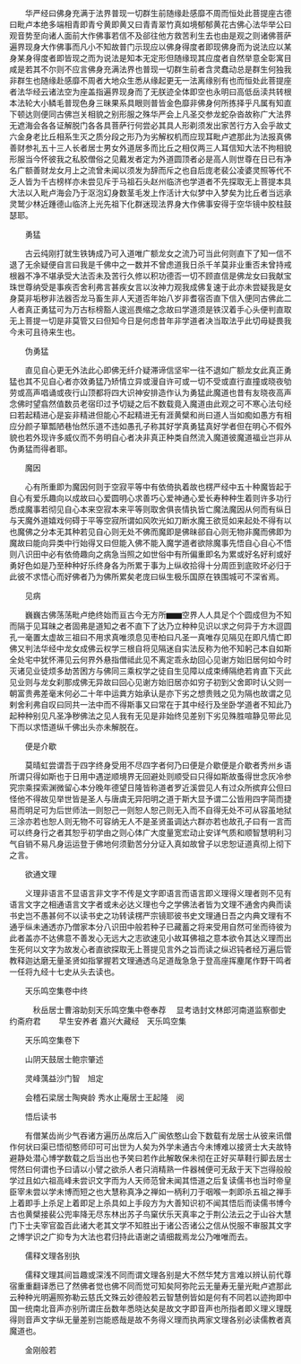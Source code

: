 <!-- { "loadSidebar": true } -->
　　华严经曰佛身充满于法界普现一切群生前随缘赴感靡不周而恒处此菩提座古德曰毗卢本绝多端相青即青兮黄即黄又曰青青翠竹真如境郁郁黄花古佛心法华举公曰观音势至向诸人面前大作佛事若信不及郤往他方救苦利生去也由是观之则诸佛菩萨遍界现身大作佛事而凡小不知故普门示现应以佛身得度者即现佛身而为说法应以某身某身得度者即皆现之而为说法是知本无定形但随缘现其应度者自然举意全彰寓目咸是若其不尔则不应言佛身充满法界也普现一切群生前者含灵蠢动总是群生何独我非群生也随缘赴感靡不周者大地众生悉从缘起更无一法离缘别有也而恒处此菩提座者法华经云诸法空为座盖指遍界现身而了无朕迹全体即空也永明曰高低岳渎共转根本法轮大小鳞毛普现色身三昧果系具眼则普皆金色靡非佛身何所拣择乎凡属有知直下顿达则便同古佛岂关相貌之别形服之殊华严会上凡圣交参龙蛇杂沓故称广大法界无遮海会各各证解脱门各各具菩萨行何尝必其具人形剃须发出家苦行方入会乎故丈六金身老比丘相系生灭之质分段之形乃为劣解权机而应现耳毗卢遮那此为法报真佛善财参礼五十三人长者居士男女外道居多而比丘之相仅两三人耳信知大法不拘相貌形服当今怀彼我之私胶僧俗之见戴发者定为外道圆顶者必是高人则世尊在日已有净名广额善财龙女月上之流曾未闻以须发为辞而斥之也自后庞老裴公凌婆灵照等代不乏人皆为千古榜样亦未尝见斥于马祖石头赵州临济也学道者不先探取无上菩提本具大法以入毗卢海会乃于沤泡幻身数茎毛发上作活计大似梦中入梦矣为比丘者当远承灵鹫少林近踵德山临济上光先祖下化群迷现法界身大作佛事安得于空华镜中胶柱鼓瑟耶。

　　勇猛

　　古云纯刚打就生铁铸成乃可入道唯广额龙女之流乃可当此何则直下了知一信不退了无余疑便自言曰我是千佛中之一数并不曾虑道我日杀千羊莫非业重否未曾持戒根器不净不堪承受大法否未及苦行久修以积功德否一切不顾直信是佛龙女曰我献宝珠世尊纳受是事疾否舍利弗言甚疾女言以汝神力观我成佛复速于此亦未尝疑我是女身莫非垢秽非法器否龙马畜生非人天道否年始八岁非耆宿否直下信入便同古佛此二人者真正勇猛可为万古标榜豁人逡巡畏缩之念故曰学道须是铁汉着手心头便判直取无上菩提一切是非莫管又曰但知今日是何虑昔年非学道者决当取法乎此切毋疑畏我今未可且待来生也。

　　伪勇猛

　　直见自心更无外法此心即佛无纤介疑滞谛信坚牢一往不退如广额龙女此真正勇猛也其不见自心者亦效勇猛乃矫情立异或漫自许可或一切不受或直行直撞或晓夜劬劳或高声唱诵或夜行山顶都将四大识神安排造作认为勇猛此魔道也昔有友晓夜高声念佛时望翕然值数员老宿印过予切疑之后不数载竟入魔道由此观之可不寒心法句经曰若起精进心是妄非精进但能心不起精进无有涯黄檗和尚曰道人当如痴如愚方有相应分颜子箪瓢陋巷怡然乐道不违如愚孔子称其好学真勇猛真好学者但在明心不假外貌也若外现许多威仪而不务明自心者决非真正种类自然流入魔道彼魔道福业岂非从伪勇猛而得者耶。

　　魔因

　　心有所重即为魔因何则于空寂平等中有依倚执着故也楞严经中五十种魔皆起于自心有爱乐趣向以成故曰心爱圆明心求善巧心爱神通心爱长寿种种生着则许多功行悉成魔事若彻见自心本来空寂本来平等则取舍俱丧情执皆亡魔法魔因从何而有纵日与天魔外道嬉戏何碍于平等空寂所谓如风吹光如刀断水魔王欲觅如来起处不得有以也魔佛之分本无其种若见自心则无处不佛而魔即是佛昧郤自心则无物非魔而佛即为魔故曰能向异类中行始得又曰但能入佛不能入魔学道者欲除魔事先悟自心自心不悟则八识田中必有依倚趣向之病急当照之如世俗中有所偏重即名为累或好名好利或好勇好色如是乃至种种好乐终身各为所累于事为上纵收拾得十分周匝到底败坏必归于此彼不求悟心而好佛者乃为佛所累矣老庞曰纵生极乐国原在铁围城可不深省焉。

　　见病

　　巍巍古佛荡荡毗卢绝终始而亘古今无方所▆▆空界人人具足个个圆成但为不知而隔于见耳昧之者固弗是道知之者不直下了达乃立种种见识以求之何异于方木逗圆孔一毫置太虚故三祖曰不用求真唯须息见枣柏曰凡圣一真唯存见隔见在即凡情亡即佛又判法华经中龙女成佛云权学三根自将见隔迷自实法反称为他不知躬己本自如斯全处宅中犹怀滞见云何界外悬指僧祗此见不离定乖永劫回心见谢方始旧居何如今时灭诸见业徒烦多劫苦困方与佛同三乘权学之徒自生见障以成束缚隔绝若肯直下灭此见业则与龙女刹那成佛无异故曰回心见谢方始旧居亦如穷子初到父舍即时认父则一朝富贵弗差毫末何必二十年中运粪方始承认是亦下劣之想贵贱之见为隔也故谓之见剌舍利弗自叹曰同共一法中而不得斯事又曰常在于其中经行及坐卧学道者不知此乃起种种别见凡圣净秽佛法之见人我有无见是非始终见差别下劣见殊胜喧静见带此见下而以求悟道纵千佛出头亦未解脱在。

　　便是介歇

　　莫晴虹尝谓吾于四字终身受用不尽四字者何乃曰便是介歇便是介歇者秀州乡语所谓只得如斯也于日用中遇逆顺境界无回避处则顺受曰只得如斯故蚤得世念灰冷参究宗乘探索渊微留心本分晚年德望日隆皆称道者罗近溪尝见人有过众所摈弃公但曰怪他不得故见举世皆是圣人与唐虞无异阳明之道于斯大显予谓二公皆用四字简而捷易而明足可为后世师法一则恕己一则恕人恕己则无入而不自得无处不可从容虽地狱三涂亦若也恕人则无物不可容纳无人不是圣贤虽调达六群亦若也故孔子曰有一言而可以终身行之者其恕乎初学由之则心体广大度量宽宏动止安详气质和顺智慧明利习气自销不易凡身运运登于佛地何须勤苦分分证入真如故曾子以忠恕证道真彻上彻下之言。

　　欲通文理

　　义理非语言不显语言非文字不传是文字即语言而语言即义理得义理者则不见有语言文字之相通语言文字者或未必达义理也今之学佛法者皆为文理不通舍内典而读书史岂不愚甚何不以读书史之功转读楞严宗镜耶彼书史文理通日吾之内典文理有不通乎纵未通透亦乃僧家本分八识田中般若种子已藏蓄之将来受用自然可坐而待彼为此者盖亦不达佛意不善发心无远大之志欲速见小故耳佛祖之意本欲令其达义理而出生死何以文字为故发心者直欲探取无上菩提见言外之旨而读之纵迟钝者经万遍后管教释迦达磨无量圣贤如指掌握若文理通透乌足道哉急急于登高座挥麈尾作野干鸣者一任将九经十七史从头去读也。

　　天乐鸣空集卷中终

　　　秋岳居士曹溶助刻天乐鸣空集中卷奉荐
　显考诰封文林郎河南道监察御史约斋府君
　　早生安养者
嘉兴大藏经　天乐鸣空集


　　天乐鸣空集卷下

　　山阴天鼓居士鲍宗肇述

　　灵峰蕅益沙门智　旭定

　　会稽石梁居士陶奭龄
秀水止庵居士王起隆　阅

　　悟后读书

　　有僧某齿尚少气吞诸方遍历丛席后入广闽依憨山会下数载有龙居士从彼来讯僧作何状曰渠已悟彻憨师印可可出世为人矣为外学未通古今未博难以接贤士大夫故特避静处潜心博学数载之后当出也予笑曰若作此解敢保未彻在正好买草鞋行脚去居士愕然曰何谓也予曰请以小譬之欲杀人者只消精熟一件器械便可无敌于天下岂得般般学过且如六祖高峰未尝识文字而为人天师范曾未闻其悟道之后复读儒书也当时帝皇臣宰未尝以学未博而短之也大慧称真净之禅如一柄利刀于咽喉一刺即杀五祖之禅手上着即手上杀足上着即足上杀具如上手段方为大善知识初不闻其悟后而读儒书博今古也黄檗接裴公兜率降无尽东林出苏子鸟窠伏乐天真率之于荆公法云之于山谷大慧门下士夫宰官盈百此诸大老其文学不知胜出于诸公否诸公之信从悦服不审服其文字之博学识之广抑专为大法也君归持此语谢之请细裁焉龙公乃唯唯而去。

　　儒释文理各别执

　　儒释文理其间旨趣或深浅不同而谓文理各别是大不然华梵方言难以辨认前代尊宿重重翻译悉已了然佛者觉也佛不同而觉可知矣阿弥陀云无量寿无量光毗卢遮那此云种种光明遍照弥勒云慈氏文殊云妙德般若云智慧例皆如是何有不同若以迹拘即中国一统南北音声亦别所谓庄岳数年悉晓达矣是故文字即音声也所指者即义理义理既得则音声文字纵无量差别岂能惑哉是故不务得义理而执两家文理各别必读儒教者真魔道也。

　　金刚般若

